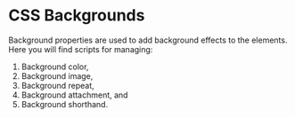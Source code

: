 # CSS Backgrounds
Background properties are used to add background effects to the elements.
Here you will find scripts for managing:
1. Background color,
2. Background image,
3. Background repeat,
4. Background attachment, and
5. Background shorthand.